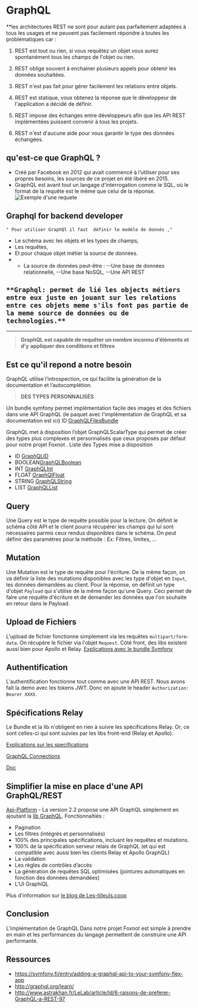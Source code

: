 # GraphQL 
  **les architectures REST ne sont pour autant pas parfaitement adaptées à tous les usages et ne peuvent pas facilement répondre à toutes les problématiques car :
  
1. REST est tout ou rien, si vous requêtez un objet vous aurez spontanément tous les champs de l'objet ou rien.

2. REST oblige souvent à enchainer plusieurs appels pour obtenir les données souhaitées.

3. REST n'est pas fait pour gérer facilement les relations entre objets.

4. REST est statique, vous obtenez la réponse que le développeur de l'application a décidé de définir.

5. REST impose des échanges entre développeurs afin que les API REST implémentées puissent convenir à tous les projets.

6. REST n'est d'aucune aide pour vous garantir le type des données échangées.

## qu'est-ce que GraphQL ?

* Créé par Facebook en 2012 qui avait commencé à l’utiliser pour ses propres besoins,  les sources de ce projet en été libéré en 2015. 
* GraphQL est avant tout un langage d'interrogation comme le SQL, où le format de la requête est le même que celui de la réponse. 
![Exemple d'une requete 
](https://screenshots.firefox.com/BslvE5Nbvht8BJyi/yedsdg.ttdev)

## Graphql for backend developer

	" Pour utiliser GraphQl il faut  définir le modèle de donnés ,"
* Le schéma avec les objets et les types de champs,
* Les requêtes,
* Et pour chaque objet métier la source de données.
* * La source de données peut-être :
        --Une base de données relationnelle,
        --Une base NoSQL,
        --Une API REST

 `**Graphql: permet de lié les objects métiers entre eux juste en jouant sur les relations entre ces objets meme s'ils font pas partie de la meme source de données ou de technologies.**
`
----------


----------


> **GraphQL est capable de requêter un nombre inconnu d’éléments et d’y**
> **appliquer des conditions et filtres**
>


## Est ce qu'il repond a notre besoin 
GraphQL utilise l’introspection, ce qui facilite la génération de la documentation et l’autocomplétion. 
	

>  **DES TYPES PERSONNALISÉS** 

Un bundle symfony permet implémentation facile des images et des fichiers dans une API GraphQL (le paquet avec l'implémentation de GraphQL et sa documentation est ici)
ID [GraphQLFilesBundle](https://github.com/Youshido/GraphQLFilesBundle)

GraphQL met à disposition l’objet GraphQLScalarType qui permet de créer des types plus complexes et personnalisés que ceux proposés par défaut pour notre projet Foxnot .
Liste des Types mise a disposition 

 - ID [GraphQLID](http://graphql.org/graphql-js/type/#graphqlid)
 - BOOLEAN[GraphQLBoolean](http://graphql.org/graphql-js/type/#graphqlboolean) 
 - INT [GraphQLInt](http://graphql.org/graphql-js/type/#graphqlint)
 - FLOAT [GraphQlFloat](http://graphql.org/graphql-js/type/#graphqlfloat)
 - STRING [GraphQLString](http://graphql.org/graphql-js/type/#graphqlstring)
 - LIST [GraphQLList](http://graphql.org/graphql-js/type/#graphqllist)


## Query

Une Query est le type de requête possible pour la lecture. On définit le schéma côté API et le client pourra récupérer les champs qui lui sont nécessaires parmis ceux rendus disponibles dans le schéma.
On peut définir des paramètres pour la méthode :
Ex: Filtres, limites, ...

## Mutation

Une Mutation est le type de requête pour l'écriture. De la même façon, on va définir la liste des mutations disponibles avec les type d'objet en `Input`, les données demandées au client. Pour la réponse, on définit un type d'objet `Payload` qui s'utilise de la même façon qu'une Query. 
Ceci permet de faire une requête d'écriture et de demander les données que l'on souhaite en retour dans le Payload.

## Upload de Fichiers

L'upload de fichier fonctionne simplement via les requêtes `multipart/form-data`. On récupère le fichier via l'objet `Request`. 
Côté front, des libs existent aussi bien pour Apollo et Relay.
[Explications avec le bundle Symfony](https://github.com/overblog/GraphQLBundle/blob/master/Resources/doc/definitions/upload-files.md)

## Authentification

L'authentification fonctionne tout comme avec une API REST. Nous avons fait la demo avec les tokens JWT. Donc on ajoute le header `Authorization: Bearer XXXX`.

## Spécifications Relay

Le Bundle et la lib n'obligent en rien à suivre les spécifications Relay. Or, ce sont celles-ci qui sont suivies par les libs front-end (Relay et Apollo). 

[Explications sur les specifications](https://stackoverflow.com/questions/42622912/in-graphql-whats-the-meaning-of-edges-and-node)

[GraphQL Connections](https://dev-blog.apollodata.com/explaining-graphql-connections-c48b7c3d6976)

[Doc](https://facebook.github.io/relay/graphql/connections.htm)

## Simplifier la mise en place d'une API GraphQL/REST

[Api-Platform](https://api-platform.com) - La version 2.2 propose une API GraphQL simplement en ajoutant la [lib GraphQL](https://github.com/webonyx/graphql-php).
Fonctionnaltiés :
- Pagination
- Les filtres (intégrés et personnalisés)
- 100% des principales spécifications, incluant les requêtes et mutations.
- 100% de la spécification serveur relais de GraphQL (et qui est compatible avec aussi bien les clients Relay et Apollo GraphQL)
- La validation
- Les règles de contrôles d’accès
- La génération de requêtes SQL optimisées (jointures automatiques en fonction des données demandées)
- L'UI GraphiQL

Plus d'information sur [le blog de Les-tilleuls.coop](https://les-tilleuls.coop/fr/blog/article/api-platform-2-2-flex-graphql-json-api-kubernetes-et-bien-plus)
 

## Conclusion
L’implémentation de GraphQL Dans notre projet Foxnot est simple à prendre en main et les performances du langage permettent de construire une API performante.

## Ressources
 - https://symfony.fi/entry/adding-a-graphql-api-to-your-symfony-flex-app
 -  http://graphql.org/learn/   
 -  http://www.astrakhan.fr/LeLab/article/Id/6-raisons-de-preferer-GraphQL-a-REST-97

